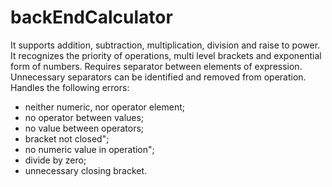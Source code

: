 # backEndCalculator
It supports addition, subtraction, multiplication, division and raise to power. It recognizes the priority of operations, multi level brackets and exponential form of numbers. Requires separator between elements of expression. Unnecessary separators can be identified and removed from operation. Handles the following errors:

 - neither numeric, nor operator element;
 - no operator between values;
 - no value between operators;
 - bracket not closed";
 - no numeric value in operation";
 - divide by zero;
 - unnecessary closing bracket.
